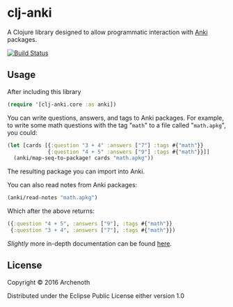 # clj-anki
A Clojure library designed to allow programmatic interaction
with [Anki](http://ankisrs.net/) packages.

[![Build Status](https://travis-ci.org/Archenoth/clj-anki.svg?branch=master)](https://travis-ci.org/Archenoth/clj-anki)

## Usage

After including this library

```clojure
(require '[clj-anki.core :as anki])
```

You can write questions, answers, and tags to Anki packages. For
example, to write some math questions with the tag "`math`" to a file
called "`math.apkg`", you could:

```clojure
(let [cards [{:question "3 + 4" :answers ["7"] :tags #{"math"}}
             {:question "4 + 5" :answers ["9"] :tags #{"math"}}]]
  (anki/map-seq-to-package! cards "math.apkg"))
```

The resulting package you can import into Anki.

You can also read notes from Anki packages:

```clojure
(anki/read-notes "math.apkg")
```

Which after the above returns:

```clojure
({:question "4 + 5", :answers ["9"], :tags #{"math"}}
 {:question "3 + 4", :answers ["7"], :tags #{"math"}})
```

*Slightly* more in-depth documentation can be
found [here](doc/intro.md).

## License

Copyright © 2016 Archenoth

Distributed under the Eclipse Public License either version 1.0
